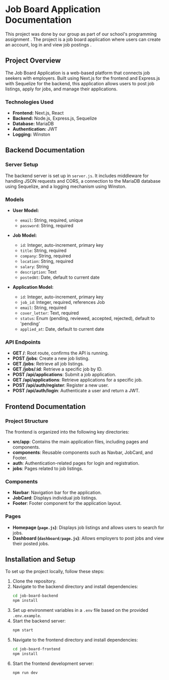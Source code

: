 # Job Board Application Documentation
This project was done by our group as part of our school's programming assignment . The project is a job board application where users can create an account, log in and view job postings .
## Project Overview
The Job Board Application is a web-based platform that connects job seekers with employers. Built using Next.js for the frontend and Express.js with Sequelize for the backend, this application allows users to post job listings, apply for jobs, and manage their applications.

### Technologies Used
- **Frontend:** Next.js, React
- **Backend:** Node.js, Express.js, Sequelize
- **Database:** MariaDB
- **Authentication:** JWT
- **Logging:** Winston

## Backend Documentation

### Server Setup
The backend server is set up in `server.js`. It includes middleware for handling JSON requests and CORS, a connection to the MariaDB database using Sequelize, and a logging mechanism using Winston.

### Models
- **User Model:**
  - `email`: String, required, unique
  - `password`: String, required

- **Job Model:**
  - `id`: Integer, auto-increment, primary key
  - `title`: String, required
  - `company`: String, required
  - `location`: String, required
  - `salary`: String
  - `description`: Text
  - `postedAt`: Date, default to current date

- **Application Model:**
  - `id`: Integer, auto-increment, primary key
  - `job_id`: Integer, required, references Job
  - `email`: String, required
  - `cover_letter`: Text, required
  - `status`: Enum (pending, reviewed, accepted, rejected), default to 'pending'
  - `applied_at`: Date, default to current date

### API Endpoints
- **GET /**: Root route, confirms the API is running.
- **POST /jobs**: Create a new job listing.
- **GET /jobs**: Retrieve all job listings.
- **GET /jobs/:id**: Retrieve a specific job by ID.
- **POST /api/applications**: Submit a job application.
- **GET /api/applications**: Retrieve applications for a specific job.
- **POST /api/auth/register**: Register a new user.
- **POST /api/auth/login**: Authenticate a user and return a JWT.

## Frontend Documentation

### Project Structure
The frontend is organized into the following key directories:
- **src/app**: Contains the main application files, including pages and components.
- **components**: Reusable components such as Navbar, JobCard, and Footer.
- **auth**: Authentication-related pages for login and registration.
- **jobs**: Pages related to job listings.

### Components
- **Navbar**: Navigation bar for the application.
- **JobCard**: Displays individual job listings.
- **Footer**: Footer component for the application layout.

### Pages
- **Homepage (`page.js`)**: Displays job listings and allows users to search for jobs.
- **Dashboard (`dashboard/page.js`)**: Allows employers to post jobs and view their posted jobs.

## Installation and Setup
To set up the project locally, follow these steps:
1. Clone the repository.
2. Navigate to the backend directory and install dependencies:
   ```bash
   cd job-board-backend
   npm install
   ```
3. Set up environment variables in a `.env` file based on the provided `.env.example`.
4. Start the backend server:
   ```bash
   npm start
   ```
5. Navigate to the frontend directory and install dependencies:
   ```bash
   cd job-board-frontend
   npm install
   ```
6. Start the frontend development server:
   ```bash
   npm run dev
   ```

